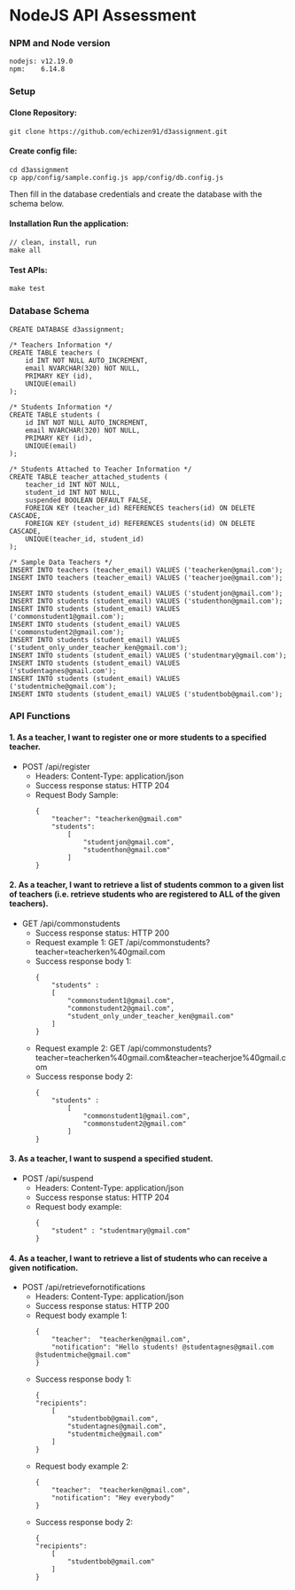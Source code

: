 # NodeJS API Assessment
### NPM and Node version
```
nodejs: v12.19.0
npm:    6.14.8
```
### Setup
#### Clone Repository:
```
git clone https://github.com/echizen91/d3assignment.git
```

#### Create config file:
```
cd d3assignment
cp app/config/sample.config.js app/config/db.config.js
```
Then fill in the database credentials and create the database with the schema below.

#### Installation Run the application:
```
// clean, install, run
make all
```

#### Test APIs:
```
make test
```

### Database Schema
```
CREATE DATABASE d3assignment;

/* Teachers Information */
CREATE TABLE teachers (
    id INT NOT NULL AUTO_INCREMENT,
    email NVARCHAR(320) NOT NULL,
    PRIMARY KEY (id),
    UNIQUE(email)
);

/* Students Information */
CREATE TABLE students (
    id INT NOT NULL AUTO_INCREMENT,
    email NVARCHAR(320) NOT NULL,
    PRIMARY KEY (id),
    UNIQUE(email)
);

/* Students Attached to Teacher Information */
CREATE TABLE teacher_attached_students (
    teacher_id INT NOT NULL,
    student_id INT NOT NULL,
    suspended BOOLEAN DEFAULT FALSE,
    FOREIGN KEY (teacher_id) REFERENCES teachers(id) ON DELETE CASCADE,
    FOREIGN KEY (student_id) REFERENCES students(id) ON DELETE CASCADE,
    UNIQUE(teacher_id, student_id)
);

/* Sample Data Teachers */
INSERT INTO teachers (teacher_email) VALUES ('teacherken@gmail.com');
INSERT INTO teachers (teacher_email) VALUES ('teacherjoe@gmail.com');

INSERT INTO students (student_email) VALUES ('studentjon@gmail.com');
INSERT INTO students (student_email) VALUES ('studenthon@gmail.com');
INSERT INTO students (student_email) VALUES ('commonstudent1@gmail.com');
INSERT INTO students (student_email) VALUES ('commonstudent2@gmail.com');
INSERT INTO students (student_email) VALUES ('student_only_under_teacher_ken@gmail.com');
INSERT INTO students (student_email) VALUES ('studentmary@gmail.com');
INSERT INTO students (student_email) VALUES ('studentagnes@gmail.com');
INSERT INTO students (student_email) VALUES ('studentmiche@gmail.com');
INSERT INTO students (student_email) VALUES ('studentbob@gmail.com');
```

### API Functions
#### 1. As a teacher, I want to register one or more students to a specified teacher.
- POST /api/register
    - Headers: Content-Type: application/json
    - Success response status: HTTP 204
    - Request Body Sample:
        ```
        {
            "teacher": "teacherken@gmail.com"
            "students":
                [
                    "studentjon@gmail.com",
                    "studenthon@gmail.com"
                ]
        }
        ```
#### 2. As a teacher, I want to retrieve a list of students common to a given list of teachers (i.e. retrieve students who are registered to ALL of the given teachers).
- GET /api/commonstudents
    - Success response status: HTTP 200
    - Request example 1: GET /api/commonstudents?teacher=teacherken%40gmail.com
    - Success response body 1:
        ```
        {
            "students" :
            [
                "commonstudent1@gmail.com", 
                "commonstudent2@gmail.com",
                "student_only_under_teacher_ken@gmail.com"
            ]
        }
        ```
    - Request example 2: GET /api/commonstudents?teacher=teacherken%40gmail.com&teacher=teacherjoe%40gmail.com
    - Success response body 2:
        ```
        {
            "students" :
                [
                    "commonstudent1@gmail.com", 
                    "commonstudent2@gmail.com"
                ]
        }
        ```
#### 3. As a teacher, I want to suspend a specified student.
- POST /api/suspend
    - Headers: Content-Type: application/json
    - Success response status: HTTP 204
    - Request body example:
        ```
        {
            "student" : "studentmary@gmail.com"
        }
        ```
#### 4. As a teacher, I want to retrieve a list of students who can receive a given notification.
- POST /api/retrievefornotifications
    - Headers: Content-Type: application/json
    - Success response status: HTTP 200
    - Request body example 1:
        ```
        {
            "teacher":  "teacherken@gmail.com",
            "notification": "Hello students! @studentagnes@gmail.com @studentmiche@gmail.com"
        }
        ```
    - Success response body 1:
        ```
        {
        "recipients":
            [
                "studentbob@gmail.com",
                "studentagnes@gmail.com", 
                "studentmiche@gmail.com"
            ]   
        }
        ```
    - Request body example 2:
        ```
        {
            "teacher":  "teacherken@gmail.com",
            "notification": "Hey everybody"
        }
        ```
    - Success response body 2:
        ```
        {
        "recipients":
            [
                "studentbob@gmail.com"
            ]   
        }
        ```

